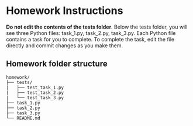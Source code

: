 # Homework Instructions

**Do not edit the contents of the tests folder**. Below the tests folder, you will see three Python files: task_1.py, task_2.py, task_3.py. Each Python file contains a task for you to complete. To complete the task, edit the file directly and commit changes as you make them.

## Homework folder structure
```
homework/
├── tests/
|   ├── test_task_1.py
|   ├── test_task_2.py
|   └── test_task_3.py
├── task_1.py
├── task_2.py
├── task_3.py
└── README.md
```
